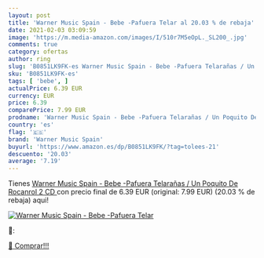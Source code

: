 ```yaml
---
layout: post
title: 'Warner Music Spain - Bebe -Pafuera Telar al 20.03 % de rebaja'
date: 2021-02-03 03:09:59
image: 'https://m.media-amazon.com/images/I/510r7M5eOpL._SL200_.jpg'
comments: true
category: ofertas
author: ring
slug: 'B0851LK9FK-es Warner Music Spain - Bebe -Pafuera Telarañas / Un Poquito...'
sku: 'B0851LK9FK-es'
tags: [ 'bebe', ]
actualPrice: 6.39 EUR
currency: EUR
price: 6.39
comparePrice: 7.99 EUR
prodname: 'Warner Music Spain - Bebe -Pafuera Telarañas / Un Poquito De Rocanrol  2 CD '
country: 'es'
flag: '🇪🇸'
brand: 'Warner Music Spain'
buyurl: 'https://www.amazon.es/dp/B0851LK9FK/?tag=tolees-21'
descuento: '20.03'
average: '7.19'
---
```


Tienes [Warner Music Spain - Bebe -Pafuera Telarañas / Un Poquito De Rocanrol  2 CD ](https://www.amazon.es/dp/B0851LK9FK/?tag=tolees-21) con precio final de  6.39 EUR (original: 7.99 EUR) (20.03 %  de rebaja) aqui!

[![Warner Music Spain - Bebe -Pafuera Telar](https://m.media-amazon.com/images/I/510r7M5eOpL._SL200_.jpg)](https://www.amazon.es/dp/B0851LK9FK/?tag=tolees-21)

🔎:


[🛒 Comprar!!!](https://www.amazon.es/dp/B0851LK9FK/?tag=tolees-21)

